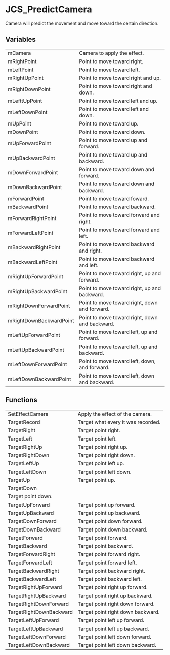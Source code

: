 # JCS_PredictCamera

Camera will predict the movement and move toward the certain direction.


## Variables

<table>
  <tr>
    <td>mCamera</td>
    <td>Camera to apply the effect.</td>
  </tr>
  <tr>
    <td>mRightPoint</td>
    <td>Point to move toward right.</td>
  </tr>
  <tr>
    <td>mLeftPoint</td>
    <td>Point to move toward left.</td>
  </tr>
  <tr>
    <td>mRightUpPoint</td>
    <td>Point to move toward right and up.</td>
  </tr>
  <tr>
    <td>mRightDownPoint</td>
    <td>Point to move toward right and down.</td>
  </tr>
  <tr>
    <td>mLefttUpPoint</td>
    <td>Point to move toward left and up.</td>
  </tr>
  <tr>
    <td>mLeftDownPoint</td>
    <td>Point to move toward left and down.</td>
  </tr>
  <tr>
    <td>mUpPoint</td>
    <td>Point to move toward up.</td>
  </tr>
  <tr>
    <td>mDownPoint</td>
    <td>Point to move toward down.</td>
  </tr>
  <tr>
    <td>mUpForwardPoint</td>
    <td>Point to move toward up and forward.</td>
  </tr>
  <tr>
    <td>mUpBackwardPoint</td>
    <td>Point to move toward up and backward.</td>
  </tr>
  <tr>
    <td>mDownForwardPoint</td>
    <td>Point to move toward down and forward.</td>
  </tr>
  <tr>
    <td>mDownBackwardPoint</td>
    <td>Point to move toward down and backward.</td>
  </tr>
  <tr>
    <td>mForwardPoint</td>
    <td>Point to move toward foward.</td>
  </tr>
  <tr>
    <td>mBackwardPoint</td>
    <td>Point to move toward backward.</td>
  </tr>
  <tr>
    <td>mForwardRightPoint</td>
    <td>Point to move toward forward and right.</td>
  </tr>
  <tr>
    <td>mForwardLeftPoint</td>
    <td>Point to move toward forward and left.</td>
  </tr>
  <tr>
    <td>mBackwardRightPoint</td>
    <td>Point to move toward backward and right.</td>
  </tr>
  <tr>
    <td>mBackwardLeftPoint</td>
    <td>Point to move toward backward and left.</td>
  </tr>
  <tr>
    <td>mRightUpForwardPoint</td>
    <td>Point to move toward right, up and forward.</td>
  </tr>
  <tr>
    <td>mRightUpBackwardPoint</td>
    <td>Point to move toward right, up and backward.</td>
  </tr>
  <tr>
    <td>mRightDownForwardPoint</td>
    <td>Point to move toward right, down and forward.</td>
  </tr>
  <tr>
    <td>mRightDownBackwardPoint</td>
    <td>Point to move toward right, down and backward.</td>
  </tr>
  <tr>
    <td>mLeftUpForwardPoint</td>
    <td>Point to move toward left, up and forward.</td>
  </tr>
  <tr>
    <td>mLeftUpBackwardPoint</td>
    <td>Point to move toward left, up and backward.</td>
  </tr>
  <tr>
    <td>mLeftDownForwardPoint</td>
    <td>Point to move toward left, down, and forward.</td>
  </tr>
  <tr>
    <td>mLeftDownBackwardPoint</td>
    <td>Point to move toward left, down and backward.</td>
  </tr>
</table>


## Functions

<table>
  <tr>
    <td>SetEffectCamera</td>
    <td>Apply the effect of the camera.</td>
  </tr>
  <tr>
    <td>TargetRecord</td>
    <td>Target what every it was recorded.</td>
  </tr>
  <tr>
    <td>TargetRight</td>
    <td>Target point right.</td>
  </tr>
  <tr>
    <td>TargetLeft</td>
    <td>Target point left.</td>
  </tr>
  <tr>
    <td>TargetRightUp</td>
    <td>Target point right up.</td>
  </tr>
  <tr>
    <td>TargetRightDown</td>
    <td>Target point right down.</td>
  </tr>
  <tr>
    <td>TargetLeftUp</td>
    <td>Target point left up.</td>
  </tr>
  <tr>
    <td>TargetLeftDown</td>
    <td>Target point left down.</td>
  </tr>
  <tr>
    <td>TargetUp</td>
    <td>Target point up.</td>
  </tr>
  <tr>
    <td>TargetDown</td>
  </tr>
  <tr>
    <td>Target point down.</td>
  </tr>
  <tr>
    <td>TargetUpForward</td>
    <td>Target point up forward.</td>
  </tr>
  <tr>
    <td>TargetUpBackward</td>
    <td>Target point up backward.</td>
  </tr>
  <tr>
    <td>TargetDownForward</td>
    <td>Target point down forward.</td>
  </tr>
  <tr>
    <td>TargetDownBackward</td>
    <td>Target point down backward.</td>
  </tr>
  <tr>
    <td>TargetForward</td>
    <td>Target point forward.</td>
  </tr>
  <tr>
    <td>TargetBackward</td>
    <td>Target point backward.</td>
  </tr>
  <tr>
    <td>TargetForwardRight</td>
    <td>Target point forward right.</td>
  </tr>
  <tr>
    <td>TargetForwardLeft</td>
    <td>Target point forward left.</td>
  </tr>
  <tr>
    <td>TargetBackwardRight</td>
    <td>Target point backward right.</td>
  </tr>
  <tr>
    <td>TargetBackwardLeft</td>
    <td>Target point backward left.</td>
  </tr>
  <tr>
    <td>TargetRightUpForward</td>
    <td>Target point right up forward.</td>
  </tr>
  <tr>
    <td>TargetRightUpBackward</td>
    <td>Target point right up backward.</td>
  </tr>
  <tr>
    <td>TargetRightDownForward</td>
    <td>Target point right down forward.</td>
  </tr>
  <tr>
    <td>TargetRightDownBackward</td>
    <td>Target point right down backward.</td>
  </tr>
  <tr>
    <td>TargetLeftUpForward</td>
    <td>Target point left up forward.</td>
  </tr>
  <tr>
    <td>TargetLeftUpBackward</td>
    <td>Target point left up backward.</td>
  </tr>
  <tr>
    <td>TargetLeftDownForward</td>
    <td>Target point left down forward.</td>
  </tr>
  <tr>
    <td>TargetLeftDownBackward</td>
    <td>Target point left down backward.</td>
  </tr>
</table>
